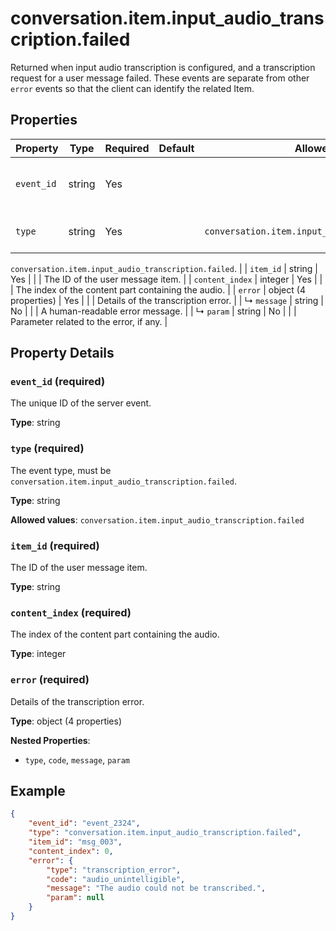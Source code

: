 # conversation.item.input_audio_transcription.failed

Returned when input audio transcription is configured, and a transcription 
request for a user message failed. These events are separate from other 
`error` events so that the client can identify the related Item.


## Properties

| Property | Type | Required | Default | Allowed Values | Description |
| -------- | ---- | -------- | ------- | -------------- | ----------- |
| `event_id` | string | Yes |  |  | The unique ID of the server event. |
| `type` | string | Yes |  | `conversation.item.input_audio_transcription.failed` | The event type, must be
`conversation.item.input_audio_transcription.failed`.
 |
| `item_id` | string | Yes |  |  | The ID of the user message item. |
| `content_index` | integer | Yes |  |  | The index of the content part containing the audio. |
| `error` | object (4 properties) | Yes |  |  | Details of the transcription error. |
|   ↳ `message` | string | No |  |  | A human-readable error message. |
|   ↳ `param` | string | No |  |  | Parameter related to the error, if any. |

## Property Details

### `event_id` (required)

The unique ID of the server event.

**Type**: string

### `type` (required)

The event type, must be
`conversation.item.input_audio_transcription.failed`.


**Type**: string

**Allowed values**: `conversation.item.input_audio_transcription.failed`

### `item_id` (required)

The ID of the user message item.

**Type**: string

### `content_index` (required)

The index of the content part containing the audio.

**Type**: integer

### `error` (required)

Details of the transcription error.

**Type**: object (4 properties)

**Nested Properties**:

* `type`, `code`, `message`, `param`

## Example

```json
{
    "event_id": "event_2324",
    "type": "conversation.item.input_audio_transcription.failed",
    "item_id": "msg_003",
    "content_index": 0,
    "error": {
        "type": "transcription_error",
        "code": "audio_unintelligible",
        "message": "The audio could not be transcribed.",
        "param": null
    }
}

```

